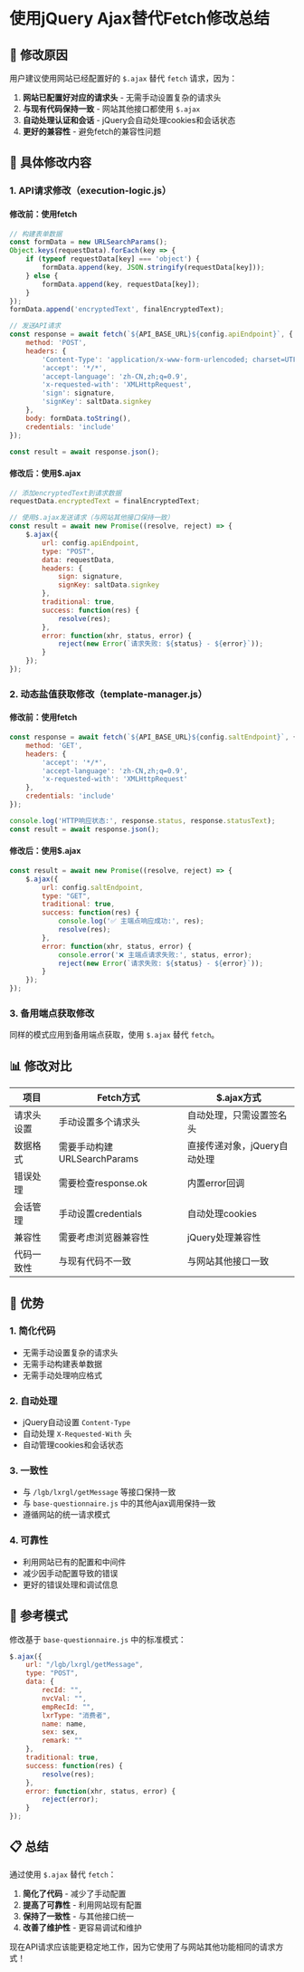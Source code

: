 # 使用jQuery Ajax替代Fetch修改总结

## 🎯 修改原因

用户建议使用网站已经配置好的 `$.ajax` 替代 `fetch` 请求，因为：

1. **网站已配置好对应的请求头** - 无需手动设置复杂的请求头
2. **与现有代码保持一致** - 网站其他接口都使用 `$.ajax`
3. **自动处理认证和会话** - jQuery会自动处理cookies和会话状态
4. **更好的兼容性** - 避免fetch的兼容性问题

## 🔧 具体修改内容

### 1. API请求修改（execution-logic.js）

#### 修改前：使用fetch
```javascript
// 构建表单数据
const formData = new URLSearchParams();
Object.keys(requestData).forEach(key => {
    if (typeof requestData[key] === 'object') {
        formData.append(key, JSON.stringify(requestData[key]));
    } else {
        formData.append(key, requestData[key]);
    }
});
formData.append('encryptedText', finalEncryptedText);

// 发送API请求
const response = await fetch(`${API_BASE_URL}${config.apiEndpoint}`, {
    method: 'POST',
    headers: {
        'Content-Type': 'application/x-www-form-urlencoded; charset=UTF-8',
        'accept': '*/*',
        'accept-language': 'zh-CN,zh;q=0.9',
        'x-requested-with': 'XMLHttpRequest',
        'sign': signature,
        'signKey': saltData.signkey
    },
    body: formData.toString(),
    credentials: 'include'
});

const result = await response.json();
```

#### 修改后：使用$.ajax
```javascript
// 添加encryptedText到请求数据
requestData.encryptedText = finalEncryptedText;

// 使用$.ajax发送请求（与网站其他接口保持一致）
const result = await new Promise((resolve, reject) => {
    $.ajax({
        url: config.apiEndpoint,
        type: "POST",
        data: requestData,
        headers: {
            sign: signature,
            signKey: saltData.signkey
        },
        traditional: true,
        success: function(res) {
            resolve(res);
        },
        error: function(xhr, status, error) {
            reject(new Error(`请求失败: ${status} - ${error}`));
        }
    });
});
```

### 2. 动态盐值获取修改（template-manager.js）

#### 修改前：使用fetch
```javascript
const response = await fetch(`${API_BASE_URL}${config.saltEndpoint}`, {
    method: 'GET',
    headers: {
        'accept': '*/*',
        'accept-language': 'zh-CN,zh;q=0.9',
        'x-requested-with': 'XMLHttpRequest'
    },
    credentials: 'include'
});

console.log('HTTP响应状态:', response.status, response.statusText);
const result = await response.json();
```

#### 修改后：使用$.ajax
```javascript
const result = await new Promise((resolve, reject) => {
    $.ajax({
        url: config.saltEndpoint,
        type: "GET",
        traditional: true,
        success: function(res) {
            console.log('✅ 主端点响应成功:', res);
            resolve(res);
        },
        error: function(xhr, status, error) {
            console.error('❌ 主端点请求失败:', status, error);
            reject(new Error(`请求失败: ${status} - ${error}`));
        }
    });
});
```

### 3. 备用端点获取修改

同样的模式应用到备用端点获取，使用 `$.ajax` 替代 `fetch`。

## 📊 修改对比

| 项目 | Fetch方式 | $.ajax方式 |
|------|-----------|------------|
| 请求头设置 | 手动设置多个请求头 | 自动处理，只需设置签名头 |
| 数据格式 | 需要手动构建URLSearchParams | 直接传递对象，jQuery自动处理 |
| 错误处理 | 需要检查response.ok | 内置error回调 |
| 会话管理 | 手动设置credentials | 自动处理cookies |
| 兼容性 | 需要考虑浏览器兼容性 | jQuery处理兼容性 |
| 代码一致性 | 与现有代码不一致 | 与网站其他接口一致 |

## 🚀 优势

### 1. **简化代码**
- 无需手动设置复杂的请求头
- 无需手动构建表单数据
- 无需手动处理响应格式

### 2. **自动处理**
- jQuery自动设置 `Content-Type`
- 自动处理 `X-Requested-With` 头
- 自动管理cookies和会话状态

### 3. **一致性**
- 与 `/lgb/lxrgl/getMessage` 等接口保持一致
- 与 `base-questionnaire.js` 中的其他Ajax调用保持一致
- 遵循网站的统一请求模式

### 4. **可靠性**
- 利用网站已有的配置和中间件
- 减少因手动配置导致的错误
- 更好的错误处理和调试信息

## 🎯 参考模式

修改基于 `base-questionnaire.js` 中的标准模式：

```javascript
$.ajax({
    url: "/lgb/lxrgl/getMessage",
    type: "POST",
    data: {
        recId: "",
        nvcVal: "",
        empRecId: "",
        lxrType: "消费者",
        name: name,
        sex: sex,
        remark: ""
    },
    traditional: true,
    success: function(res) {
        resolve(res);
    },
    error: function(xhr, status, error) {
        reject(error);
    }
});
```

## 📋 总结

通过使用 `$.ajax` 替代 `fetch`：

1. **简化了代码** - 减少了手动配置
2. **提高了可靠性** - 利用网站现有配置
3. **保持了一致性** - 与其他接口统一
4. **改善了维护性** - 更容易调试和维护

现在API请求应该能更稳定地工作，因为它使用了与网站其他功能相同的请求方式！
